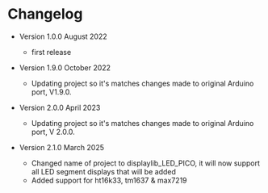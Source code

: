 # Changelog

* Version 1.0.0 August 2022
	* first release

* Version 1.9.0 October 2022
	* Updating project so it's matches changes made to original Arduino port, V1.9.0.

* Version 2.0.0 April 2023 
	* Updating project so it's matches changes made to original Arduino port, V 2.0.0.

* Version 2.1.0 March 2025
	* Changed name of project to displaylib_LED_PICO, it will now support all
	LED segment displays that will be added
	* Added support for ht16k33, tm1637 & max7219
